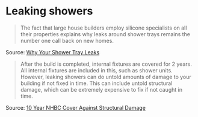 # Leaking showers

> The fact that large house builders employ silicone specialists on all their properties explains why leaks around shower trays remains the number one call back on new homes.

Source: [Why Your Shower Tray Leaks](https://skill-builder.uk/why-your-shower-tray-leaks)

> After the build is completed, internal fixtures are covered for 2 years. All internal fixtures are included in this, such as shower units. However, leaking showers can do untold amounts of damage to your building if not fixed in time. This can include untold structural damage, which can be extremely expensive to fix if not caught in time.

Source: [10 Year NHBC Cover Against Structural Damage](https://blog.advanced-showers.com/10-year-nhbc-cover-against-structural-damage)
